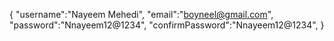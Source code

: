 {
    "username":"Nayeem Mehedi",
    "email":"boyneel@gmail.com",
    "password":"Nnayeem12@1234",
    "confirmPassword":"Nnayeem12@1234",
}